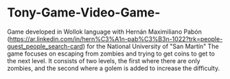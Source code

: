 # Tony-Game-Video-Game-
Game developed in Wollok language with Hernán Maximiliano Pabón (https://ar.linkedin.com/in/hern%C3%A1n-pab%C3%B3n-1022?trk=people-guest_people_search-card) for the National University of "San Martín"
The game focuses on escaping from zombies and trying to get coins to get to the next level. It consists of two levels, the first where there are only zombies, and the second where a golem is added to increase the difficulty.

